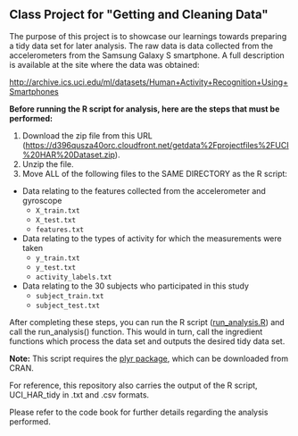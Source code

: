
## Class Project for "Getting and Cleaning Data"

The purpose of this project is to showcase our learnings towards preparing a tidy data set for later analysis. The raw data is data collected from the accelerometers from the Samsung Galaxy S smartphone. A full description is available at the site where the data was obtained:

http://archive.ics.uci.edu/ml/datasets/Human+Activity+Recognition+Using+Smartphones

**Before running the R script for analysis, here are the steps that must be performed:**

1. Download the zip file from this URL (https://d396qusza40orc.cloudfront.net/getdata%2Fprojectfiles%2FUCI%20HAR%20Dataset.zip).
2. Unzip the file.
3. Move ALL of the following files to the SAME DIRECTORY as the R script:
  * Data relating to the features collected from the accelerometer and gyroscope
    * `X_train.txt`
    * `X_test.txt`
    * `features.txt`
  * Data relating to the types of activity for which the measurements were taken
    * `y_train.txt`
    * `y_test.txt`
    * `activity_labels.txt`
  * Data relating to the 30 subjects who participated in this study
    * `subject_train.txt`
    * `subject_test.txt`
    
After completing these steps, you can run the R script ([run_analysis.R](run_analysis.R)) and call the run_analysis() function. This would in turn, call the ingredient functions which process the data set and outputs the desired tidy data set. 

**Note:** This script requires the [plyr package](https://cran.r-project.org/web/packages/plyr/index.html), which can be downloaded from CRAN.

For reference, this repository also carries the output of the R script, UCI_HAR_tidy in .txt and .csv formats.

Please refer to the code book for further details regarding the analysis performed. 
